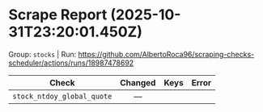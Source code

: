 # Scrape Report (2025-10-31T23:20:01.450Z)

Group: `stocks`  |  Run: https://github.com/AlbertoRoca96/scraping-checks-scheduler/actions/runs/18987478692

| Check | Changed | Keys | Error |
|---|:---:|:--|:--|
| `stock_ntdoy_global_quote` | — |  |  |
